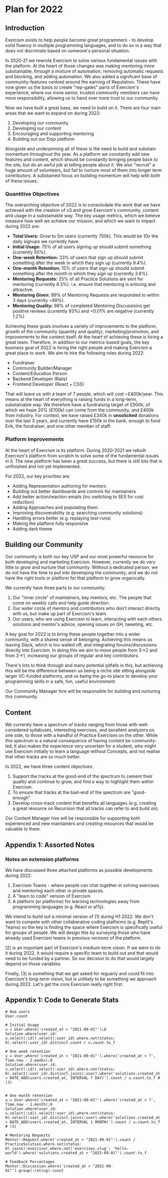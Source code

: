 # Plan for 2022

## Introduction

Exercism exists to help people become great programmers - to develop solid fluency in multiple programming languages, and to do so in a way that does not discrimate based on someone's personal situation.

In 2020-21 we rewrote Exercism to solve various fundamental issues with the platform.
At the heart of those changes was making mentoring more substainable, through a mixture of automation, removing automatic requests and blocking, and adding automation.
We also added a signifcant base of community-features centred around the earning of Reputation.
These have now given us the basis to create "rep-gates" parts of Exercism's experience, where our more senior, trusted community members can have more responsibility, allowing us to hand over more trust to our community.

Now we have built a great base, we need to build on it.
There are four main areas that we want to expand on during 2022:
1. Developing our community
2. Developing our content
3. Encouraging and supporting mentoring
4. Building out our Dojo platform

Alongside and underpinning all of these is the need to build and substain momentum throughout the year.
As a platform we constantly add new features and content, which should be constantly bringing people back to the site, but do an awful job at telling people about it.
We also "recruit" a huge amount of volunteers, but fail to nurture most of them into longer term contributors.
A substained focus on building momentum will help with both of these issues.

### Quantitive Objectives

The overarching objective of 2022 is to consolodate the work that we have achieved with the creation of v3 and grow Exercism's community, content and usage in a substainable way.
The key usage metrics, which we believe measure how well we achieve our mission, and which we want to impact during 2022 are:

- **Total Users:** Grow to 5m users (currently 750k). This would be 10x the daily signups we currently have.
- **Initial Usage:** 75% of all users signing up should submit something (currently 50%).
- **One-week Retention:** 33% of users that sign up should submit something after the week in which they sign up (currently 9.4%).
- **One-month Retention:** 15% of users that sign up should submit something after the month in which they sign up (currently 3.6%).
- **Mentoring Requests:** 25% of all Practice Solutions are sent for mentoring (currently 8.3%).
  i.e. ensure that mentoring is enticing and attractive.
- **Mentoring Given:** 99% of Mentoring Requests are responded to within 3 days (currently ~99%).
- **Mentoring Quality:** 98% of completed Mentoring Discussioins get positive reviews (currently 93%) and <0.01% are negative (currently 1.2%)

Achieving these goals involves a variety of improvements to the platform, growth of the community (quantity and quality), marketing/promotion, and improvements to the content itself.
At the heart of achieving these is hiring a great team.
Therefore, in addition to our metrics-based goals, the key business goal of 2022 is hiring the right people and making Exercism a great place to work.
We aim to hire the following roles during 2022:

- Fundraiser
- Community Builder/Manager
- Content/Education Person
- Backend Developer (Rails)
- Frontend Developer (React + CSS)

That will leave us with a team of 7 people, which will cost ~£400k/year.
This means at the heart of everything is raising funds in a long-term, substainable way.
We therefore have a fundraising target of £500k, of which we hope 20% (£100k) can come from the community, and £400k from industry.
For context, we have raised £340k in **unsolicited** donations over the last 3 years, and currently have £150k in the bank, enough to fund Erik, the fundraiser, and one other member of staff.

### Platform Improvements

At the heart of Exercism is its platform.
During 2020-2021 we rebuilt Exercism's platform from scratch to solve some of the fundamental issues in it.
The new platform has been a great success, but there is still lots that is unfinished and not yet implemented.

For 2022, our key priorities are:
- Adding Representation authoring for mentors
- Building out better dashboards and controls for maintainers
- Add better action/reaction emails (inc switching to SES for cost reduction)
- Adding Approaches and populating them.
- Improving discoverability (e.g. searching community solutions)
- Handling errors better (e.g. replaying test-runs)
- Making the platform fully responsive
- Adding dark theme

## Building our Community

Our community is both our key USP and our most powerful resource for both developing and marketing Exercism.
However, currently we do very little to grow and nurture that community.
Without a dedicated person, we do not have the time to put into developing the community, and we do not have the right tools or platform for that platform to grow organically.

We currently have three parts to our community:
1. Our "inner circle" of maintainers, key mentors, etc.
  The people that come on weekly calls and help guide direction.
2. Our wider circle of mentors and contributors who don't interact directly with us, but make up part of Exercism's team.
3. Our users, who are using Exercism to learn, interacting with each others solutions and mentor's advice, opening issues on GH, tweeting, etc.

A key goal for 2022 is to bring these people together into a wider community, with a shared sense of belonging.
Achieving this means us leaving Slack, which is too walled off, and integrating forums/discussions directly into Exercism.
In doing this we aim to move people from 3->2 and from 2->1, increasing our groups of regular and key contributors.

There's lots to think through and many potential pitfalls in this, but achieving this will be the difference between us being a niche site sitting alongside larger VC-funded platforms, and us being the go-to place to develop your programming skills in a safe, fun, useful environment.

Our Community Manager hire will be responsible for building and nurturing this community.

## Content

We currently have a spectrum of tracks ranging from those with well-considered syllabuses, interesting exercises, and excellent analyzers on one side, to those with a handful of Practice Exercises on the other.
While this spectrum is a natural consequence of having content be community-led, it also makes the experience very uncertain for a student, who might use Exercism initially to learn a language without Concepts, and not realise that other tracks are so much better.

In 2022, we have three content objectives:
1. Support the tracks at the good-end of the spectrum to cement their quality and continue to grow, and find a way to highlight them within Exercism.
2. To ensure that tracks at the bad-end of the spectrum are "good-enough".
3. Develop cross-track content that benefits all languages (e.g. creating a great resource on Recursion that all tracks can refer to and build on).

Our Content Manager hire will be responsible for supporting both experienced and new maintainers and creating resources that would be valuable to them.

## Appendix 1: Assorted Notes

### Notes on extension platforms

We have discussed three attached platforms as possible developments during 2022:
1. Exercism Teams - where people can chat together in solving exercises and mentoring each other in private spaces.
2. A "learn to code" version of Exercism
3. A platform (or platforms) for learning technologies away from programming languages (e.g. React or a11y).

We intend to build out a minimal version of (1) during H1 2022.
We don't want to compete with other collaberative coding platforms (e.g. Replit's Teams) so the key is finding the space where Exercism is specifically useful for groups of people.
We will design this by surveying those who have already used Exercism teams in previous versions of the platform.

(2) is an important part of Exercism's medium-term vision.
If we were to do it during 2022, it would require a specific team to build out and that would need to be funded by a partner.
So our decision to do that would largely depend on those variables.

Finally, (3) is something that we get asked for reguarly and could fit into Exercism's long-term vision, but is unlikely to be something we approach during 2022.
Let's get the core Exercism really right first.

## Appendix 1: Code to Generate Stats
```
# Num users
User.count

# Initial Usage
u = User.where('created_at > "2021-09-01"');0
Solution.where(user_id: u.select(:id)).select(:user_id).where.not(status: 0).select(:user_id).distinct.count / u.count.to_f

# One week retention
u = User.where('created_at > "2021-09-01"').where('created_at < ?', Time.now - 2.weeks);0
Solution.where(user_id: u.select(:id)).select(:user_id).where.not(status: 0).select(:user_id).distinct.joins(:user).where('solutions.created_at > DATE_ADD(users.created_at, INTERVAL 7 DAY)').count / u.count.to_f # (3)


# One month retention
u = User.where('created_at > "2021-09-01"').where('created_at < ?', Time.now - 1.month);0
Solution.where(user_id: u.select(:id)).select(:user_id).where.not(status: 0).select(:user_id).distinct.joins(:user).where('solutions.created_at > DATE_ADD(users.created_at, INTERVAL 1 MONTH)').count / u.count.to_f # (3)

# Mentoring Requests
Mentor::Request.where('created_at > "2021-09-01"').count / PracticeSolution.where.not(status: 0).joins(:exercise).where.not('exercises.slug': 'hello-world').where('solutions.created_at > "2021-09-01"').count.to_f

# Feedback Percentages
Mentor::Discussion.where('created_at > "2021-09-01"').group(:rating).count

```

